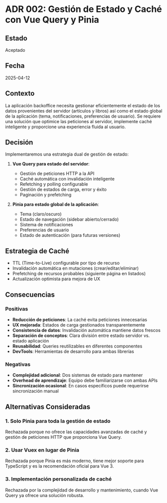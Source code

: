 # ADR 002: Gestión de Estado y Caché con Vue Query y Pinia

## Estado
Aceptado

## Fecha
2025-04-12

## Contexto
La aplicación backoffice necesita gestionar eficientemente el estado de los datos provenientes del servidor (artículos y libros) así como el estado global de la aplicación (tema, notificaciones, preferencias de usuario). Se requiere una solución que optimice las peticiones al servidor, implemente caché inteligente y proporcione una experiencia fluida al usuario.

## Decisión
Implementaremos una estrategia dual de gestión de estado:

1. **Vue Query para estado del servidor**:
   - Gestión de peticiones HTTP a la API
   - Caché automática con invalidación inteligente
   - Refetching y polling configurable
   - Gestión de estados de carga, error y éxito
   - Paginación y prefetching

2. **Pinia para estado global de la aplicación**:
   - Tema (claro/oscuro)
   - Estado de navegación (sidebar abierto/cerrado)
   - Sistema de notificaciones
   - Preferencias de usuario
   - Estado de autenticación (para futuras versiones)

## Estrategia de Caché
- TTL (Time-to-Live) configurable por tipo de recurso
- Invalidación automática en mutaciones (crear/editar/eliminar)
- Prefetching de recursos probables (siguiente página en listados)
- Actualización optimista para mejora de UX

## Consecuencias

### Positivas
- **Reducción de peticiones**: La caché evita peticiones innecesarias
- **UX mejorada**: Estados de carga gestionados transparentemente
- **Consistencia de datos**: Invalidación automática mantiene datos frescos
- **Separación de conceptos**: Clara división entre estado servidor vs. estado aplicación
- **Reusabilidad**: Queries reutilizables en diferentes componentes
- **DevTools**: Herramientas de desarrollo para ambas librerías

### Negativas
- **Complejidad adicional**: Dos sistemas de estado para mantener
- **Overhead de aprendizaje**: Equipo debe familiarizarse con ambas APIs
- **Sincronización ocasional**: En casos específicos puede requerirse sincronización manual

## Alternativas Consideradas

### 1. Solo Pinia para toda la gestión de estado
Rechazada porque no ofrece las capacidades avanzadas de caché y gestión de peticiones HTTP que proporciona Vue Query.

### 2. Usar Vuex en lugar de Pinia
Rechazada porque Pinia es más moderno, tiene mejor soporte para TypeScript y es la recomendación oficial para Vue 3.

### 3. Implementación personalizada de caché
Rechazada por la complejidad de desarrollo y mantenimiento, cuando Vue Query ya ofrece una solución robusta.
